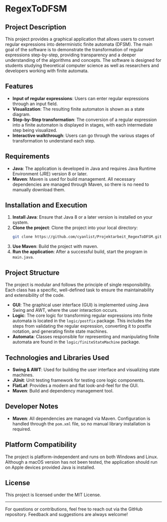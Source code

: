# RegexToDFSM

## Project Description
This project provides a graphical application that allows users to convert regular expressions into deterministic finite automata (DFSM). The main goal of the software is to demonstrate the transformation of regular expressions step-by-step, providing transparency and a deeper understanding of the algorithms and concepts. The software is designed for students studying theoretical computer science as well as researchers and developers working with finite automata.

## Features
- **Input of regular expressions**: Users can enter regular expressions through an input field.
- **Visualization**: The resulting finite automaton is shown as a state diagram.
- **Step-by-Step transformation**: The conversion of a regular expression into a finite automaton is displayed in stages, with each intermediate step being visualized.
- **Interactive walkthrough**: Users can go through the various stages of transformation to understand each step.

## Requirements
- **Java**: The application is developed in Java and requires Java Runtime Environment (JRE) version 8 or later.
- **Maven**: Maven is used for build management. All necessary dependencies are managed through Maven, so there is no need to manually download them.

## Installation and Execution
1. **Install Java**: Ensure that Java 8 or a later version is installed on your system.
2. **Clone the project**: Clone the project into your local directory:
    ```bash
    git clone https://github.com/cyanlist/Projektarbeit_RegexToDFSM.git
    ```
3. **Use Maven**: Build the project with maven.
4. **Run the application**: After a successful build, start the program in `main.java`.

## Project Structure
The project is modular and follows the principle of single responsibility. Each class has a specific, well-defined task to ensure the maintainability and extensibility of the code.

- **GUI**: The graphical user interface (GUI) is implemented using Java Swing and AWT, where the user interaction occurs.
- **Logic**: The core logic for transforming regular expressions into finite automata is located in the `logic/postfix` package. This includes the steps from validating the regular expression, converting it to postfix notation, and generating finite state machines.
- **Automata**: Classes responsible for representing and manipulating finite automata are found in the `logic/finiteStateMachine` package.

## Technologies and Libraries Used
- **Swing & AWT**: Used for building the user interface and visualizing state machines.
- **JUnit**: Unit testing framework for testing core logic components.
- **FlatLaf**: Provides a modern and flat look-and-feel for the GUI.
- **Maven**: Build and dependency management tool.

## Developer Notes
- **Maven**: All dependencies are managed via Maven. Configuration is handled through the `pom.xml` file, so no manual library installation is required.

## Platform Compatibility
The project is platform-independent and runs on both Windows and Linux. Although a macOS version has not been tested, the application should run on Apple devices provided Java is installed.

## License
This project is licensed under the MIT License.  

---

For questions or contributions, feel free to reach out via the GitHub repository. Feedback and suggestions are always welcome!
